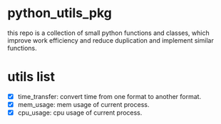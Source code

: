 # python_utils_pkg
this repo is a collection of small python functions and classes, which improve work efficiency and reduce duplication and implement similar functions.


# utils list
- [x] time_transfer: convert time from one format to another format.
- [X] mem_usage: mem usage of current process.
- [x] cpu_usage: cpu usage of current process.
